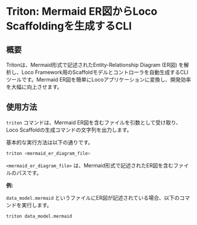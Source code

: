 # Triton: Mermaid ER図からLoco Scaffoldingを生成するCLI

## 概要

Tritonは、Mermaid形式で記述されたEntity-Relationship Diagram (ER図) を解析し、Loco Framework用のScaffoldモデルとコントローラを自動生成するCLIツールです。Mermaid ER図を簡単にLocoアプリケーションに変換し、開発効率を大幅に向上させます。

## 使用方法

`triton` コマンドは、Mermaid ER図を含むファイルを引数として受け取り、Loco Scaffoldの生成コマンドの文字列を出力します。

基本的な実行方法は以下の通りです。

```bash
triton <mermaid_er_diagram_file>
```

`<mermaid_er_diagram_file>` は、Mermaid形式で記述されたER図を含むファイルのパスです。

**例:**

`data_model.mermaid` というファイルにER図が記述されている場合、以下のコマンドを実行します。

```bash
triton data_model.mermaid
```